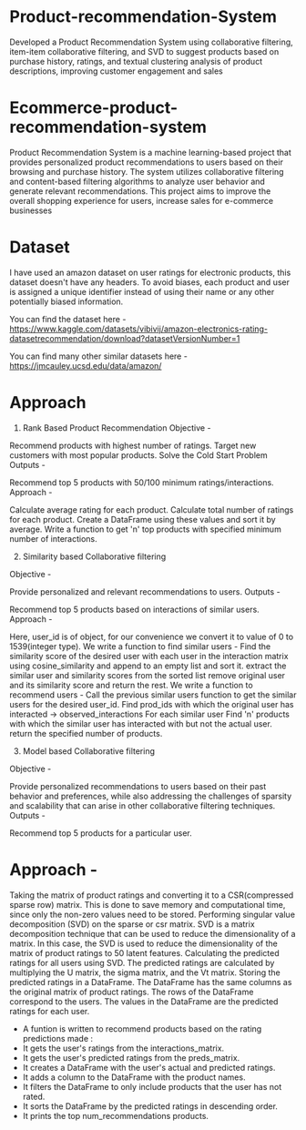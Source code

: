 # Product-recommendation-System
Developed a Product Recommendation System using collaborative filtering, item-item collaborative filtering, and SVD to suggest products based on purchase history, ratings, and textual clustering analysis of product descriptions, improving customer engagement and sales 

# Ecommerce-product-recommendation-system
Product Recommendation System is a machine learning-based project that provides personalized product recommendations to users based on their browsing and purchase history. The system utilizes collaborative filtering and content-based filtering algorithms to analyze user behavior and generate relevant recommendations. This project aims to improve the overall shopping experience for users, increase sales for e-commerce businesses

# Dataset
I have used an amazon dataset on user ratings for electronic products, this dataset doesn't have any headers. To avoid biases, each product and user is assigned a unique identifier instead of using their name or any other potentially biased information.

You can find the dataset here - https://www.kaggle.com/datasets/vibivij/amazon-electronics-rating-datasetrecommendation/download?datasetVersionNumber=1

You can find many other similar datasets here - https://jmcauley.ucsd.edu/data/amazon/

# Approach
1) Rank Based Product Recommendation
Objective -

Recommend products with highest number of ratings.
Target new customers with most popular products.
Solve the Cold Start Problem
Outputs -

Recommend top 5 products with 50/100 minimum ratings/interactions.
Approach -

Calculate average rating for each product.
Calculate total number of ratings for each product.
Create a DataFrame using these values and sort it by average.
Write a function to get 'n' top products with specified minimum number of interactions.

2) Similarity based Collaborative filtering

 Objective -

Provide personalized and relevant recommendations to users.
Outputs -

Recommend top 5 products based on interactions of similar users.
Approach -

Here, user_id is of object, for our convenience we convert it to value of 0 to 1539(integer type).
We write a function to find similar users -
Find the similarity score of the desired user with each user in the interaction matrix using cosine_similarity and append to an empty list and sort it.
extract the similar user and similarity scores from the sorted list
remove original user and its similarity score and return the rest.
We write a function to recommend users -
Call the previous similar users function to get the similar users for the desired user_id.
Find prod_ids with which the original user has interacted -> observed_interactions
For each similar user Find 'n' products with which the similar user has interacted with but not the actual user.
return the specified number of products.


3) Model based Collaborative filtering

Objective -

Provide personalized recommendations to users based on their past behavior and preferences, while also addressing the challenges of sparsity and scalability that can arise in other collaborative filtering techniques.
Outputs -

Recommend top 5 products for a particular user.

# Approach -

Taking the matrix of product ratings and converting it to a CSR(compressed sparse row) matrix. This is done to save memory and computational time, since only the non-zero values need to be stored.
Performing singular value decomposition (SVD) on the sparse or csr matrix. SVD is a matrix decomposition technique that can be used to reduce the dimensionality of a matrix. In this case, the SVD is used to reduce the dimensionality of the matrix of product ratings to 50 latent features.
Calculating the predicted ratings for all users using SVD. The predicted ratings are calculated by multiplying the U matrix, the sigma matrix, and the Vt matrix.
Storing the predicted ratings in a DataFrame. The DataFrame has the same columns as the original matrix of product ratings. The rows of the DataFrame correspond to the users. The values in the DataFrame are the predicted ratings for each user.
- A funtion is written to recommend products based on the rating predictions made :
- It gets the user's ratings from the interactions_matrix.
- It gets the user's predicted ratings from the preds_matrix.
- It creates a DataFrame with the user's actual and predicted ratings.
- It adds a column to the DataFrame with the product names.
- It filters the DataFrame to only include products that the user has not rated.
- It sorts the DataFrame by the predicted ratings in descending order.
- It prints the top num_recommendations products.
